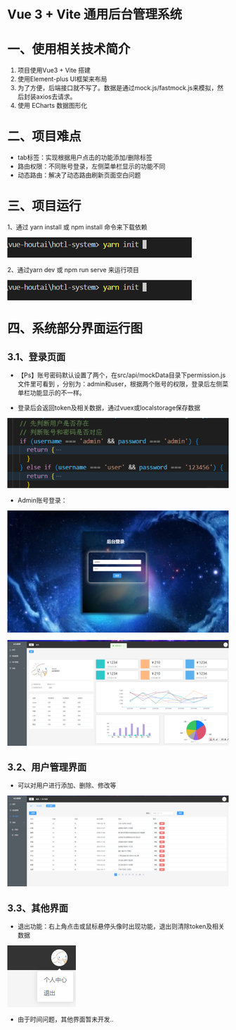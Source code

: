 # Vue 3 + Vite  通用后台管理系统

# 一、使用相关技术简介

1. 项目使用Vue3 + Vite 搭建
2. 使用Element-plus UI框架来布局
3. 为了方便，后端接口就不写了。数据是通过mock.js/fastmock.js来模拟，然后封装axios去请求。
4. 使用 ECharts 数据图形化

# 二、项目难点

* tab标签：实现根据用户点击的功能添加/删除标签
* 路由权限：不同账号登录，左侧菜单栏显示的功能不同
* 动态路由：解决了动态路由刷新页面空白问题

# 三、项目运行

1、通过 yarn install 或 npm install 命令来下载依赖

![img](https://github.com/hh920920/images/blob/main/img/image-20230405135320275.png)

2、通过yarn dev 或 npm run serve 来运行项目

![img](https://github.com/hh920920/images/blob/main/img/image-20230405135320275.png)

# 四、系统部分界面运行图

## 3.1、登录页面

* 【Ps】账号密码默认设置了两个，在src/api/mockData目录下permission.js文件里可看到 ，分别为：admin和user，根据两个账号的权限，登录后左侧菜单栏功能显示的不一样。

* 登录后会返回token及相关数据，通过vuex或localstorage保存数据

![img](https://github.com/hh920920/images/blob/main/img/image-20230405140115813.png)

  * Admin账号登录： 

![img](https://github.com/hh920920/images/blob/main/img/image-20230405140612208.png)

![img](https://github.com/hh920920/images/blob/main/img/image-20230405140820591.png)

## 3.2、用户管理界面

* 可以对用户进行添加、删除、修改等

![img](https://github.com/hh920920/images/blob/main/img/image-20230405141023195.png)

## 3.3、其他界面

* 退出功能：右上角点击或鼠标悬停头像时出现功能，退出则清除token及相关数据

![img](https://github.com/hh920920/images/blob/main/img/image-20230405141120575.png)

* 由于时间问题，其他界面暂未开发..
